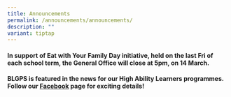 ```yaml
---
title: Announcements
permalink: /announcements/announcements/
description: ""
variant: tiptap
---
```

<h4>In support of Eat with Your Family Day initiative, held on the last Fri of each school term, the General Office will close at 5pm, on 14 March.</h4>
<p></p>
<p></p>
<h4>BLGPS is featured in the news for our High Ability Learners programmes. Follow our <a href="https://www.facebook.com/BoonlaygardenPS/" rel="noopener nofollow" target="_blank">Facebook</a> page for exciting details!</h4>
<h4></h4>
<h4></h4>
<p></p>